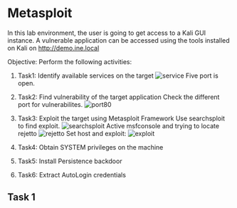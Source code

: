 # Metasploit
In this lab environment, the user is going to get access to a Kali GUI instance. A vulnerable application can be accessed using the tools installed on Kali on http://demo.ine.local

Objective: Perform the following activities:

1. Task1: Identify available services on the target
![service](service.png)
Five port is open.

2. Task2: Find vulnerability of the target application
Check the different port for vulnerabilites.
![port80](port80.png)

3. Task3: Exploit the target using Metasploit Framework
Use searchsploit to find exploit.
![searchsploit](searchsploit.png)
Active msfconsole and trying to locate rejetto
![rejetto](rejetto.png)
Set host and exploit:
![exploit](exploit.png)

4. Task4: Obtain SYSTEM privileges on the machine

5. Task5: Install Persistence backdoor

6. Task6: Extract AutoLogin credentials

## Task 1 
